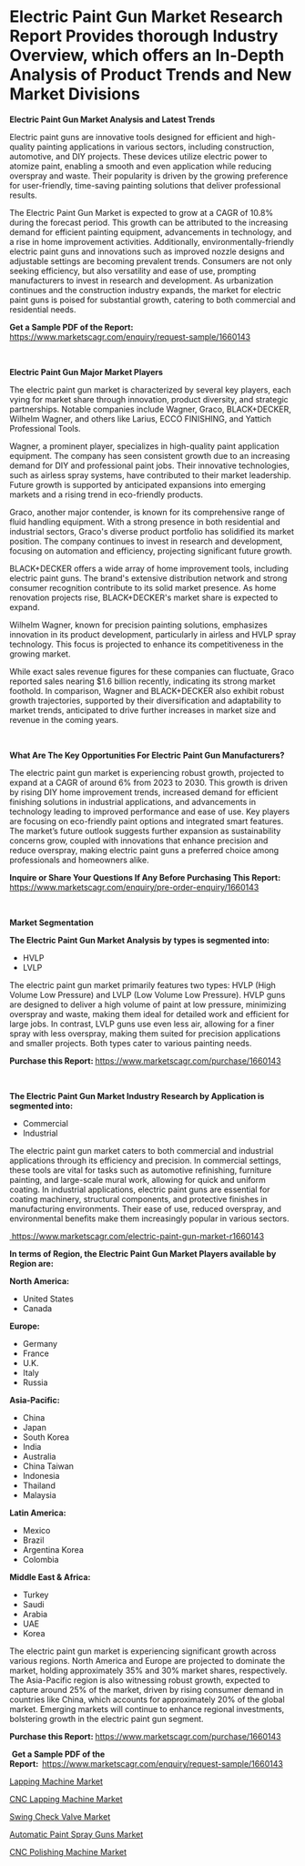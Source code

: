 <p><h1>Electric Paint Gun Market Research Report Provides thorough Industry Overview, which offers an In-Depth Analysis of Product Trends and New Market Divisions</h1></p><p><strong>Electric Paint Gun Market Analysis and Latest Trends</strong></p>
<p><p>Electric paint guns are innovative tools designed for efficient and high-quality painting applications in various sectors, including construction, automotive, and DIY projects. These devices utilize electric power to atomize paint, enabling a smooth and even application while reducing overspray and waste. Their popularity is driven by the growing preference for user-friendly, time-saving painting solutions that deliver professional results.</p><p>The Electric Paint Gun Market is expected to grow at a CAGR of 10.8% during the forecast period. This growth can be attributed to the increasing demand for efficient painting equipment, advancements in technology, and a rise in home improvement activities. Additionally, environmentally-friendly electric paint guns and innovations such as improved nozzle designs and adjustable settings are becoming prevalent trends. Consumers are not only seeking efficiency, but also versatility and ease of use, prompting manufacturers to invest in research and development. As urbanization continues and the construction industry expands, the market for electric paint guns is poised for substantial growth, catering to both commercial and residential needs.</p></p>
<p><strong>Get a Sample PDF of the Report:&nbsp;</strong> <a href="https://www.marketscagr.com/enquiry/request-sample/1660143?utm_campaign=2194&utm_medium=2&utm_source=Github&utm_content=ia&utm_term=10042025&utm_id=electric-paint-gun">https://www.marketscagr.com/enquiry/request-sample/1660143</a></p>
<p>&nbsp;</p>
<p><strong>Electric Paint Gun Major Market Players</strong></p>
<p><p>The electric paint gun market is characterized by several key players, each vying for market share through innovation, product diversity, and strategic partnerships. Notable companies include Wagner, Graco, BLACK+DECKER, Wilhelm Wagner, and others like Larius, ECCO FINISHING, and Yattich Professional Tools.</p><p>Wagner, a prominent player, specializes in high-quality paint application equipment. The company has seen consistent growth due to an increasing demand for DIY and professional paint jobs. Their innovative technologies, such as airless spray systems, have contributed to their market leadership. Future growth is supported by anticipated expansions into emerging markets and a rising trend in eco-friendly products.</p><p>Graco, another major contender, is known for its comprehensive range of fluid handling equipment. With a strong presence in both residential and industrial sectors, Graco's diverse product portfolio has solidified its market position. The company continues to invest in research and development, focusing on automation and efficiency, projecting significant future growth.</p><p>BLACK+DECKER offers a wide array of home improvement tools, including electric paint guns. The brand's extensive distribution network and strong consumer recognition contribute to its solid market presence. As home renovation projects rise, BLACK+DECKER's market share is expected to expand.</p><p>Wilhelm Wagner, known for precision painting solutions, emphasizes innovation in its product development, particularly in airless and HVLP spray technology. This focus is projected to enhance its competitiveness in the growing market.</p><p>While exact sales revenue figures for these companies can fluctuate, Graco reported sales nearing $1.6 billion recently, indicating its strong market foothold. In comparison, Wagner and BLACK+DECKER also exhibit robust growth trajectories, supported by their diversification and adaptability to market trends, anticipated to drive further increases in market size and revenue in the coming years.</p></p>
<p>&nbsp;</p>
<p><strong>What Are The Key Opportunities For Electric Paint Gun Manufacturers?</strong></p>
<p><p>The electric paint gun market is experiencing robust growth, projected to expand at a CAGR of around 6% from 2023 to 2030. This growth is driven by rising DIY home improvement trends, increased demand for efficient finishing solutions in industrial applications, and advancements in technology leading to improved performance and ease of use. Key players are focusing on eco-friendly paint options and integrated smart features. The market’s future outlook suggests further expansion as sustainability concerns grow, coupled with innovations that enhance precision and reduce overspray, making electric paint guns a preferred choice among professionals and homeowners alike.</p></p>
<p><strong>Inquire or Share Your Questions If Any Before Purchasing This Report:</strong> <a href="https://www.marketscagr.com/enquiry/pre-order-enquiry/1660143?utm_campaign=2194&utm_medium=2&utm_source=Github&utm_content=ia&utm_term=10042025&utm_id=electric-paint-gun">https://www.marketscagr.com/enquiry/pre-order-enquiry/1660143</a></p>
<p>&nbsp;</p>
<p><strong>Market Segmentation</strong></p>
<p><strong>The Electric Paint Gun Market Analysis by types is segmented into:</strong></p>
<p><ul><li>HVLP</li><li>LVLP</li></ul></p>
<p><p>The electric paint gun market primarily features two types: HVLP (High Volume Low Pressure) and LVLP (Low Volume Low Pressure). HVLP guns are designed to deliver a high volume of paint at low pressure, minimizing overspray and waste, making them ideal for detailed work and efficient for large jobs. In contrast, LVLP guns use even less air, allowing for a finer spray with less overspray, making them suited for precision applications and smaller projects. Both types cater to various painting needs.</p></p>
<p><strong>Purchase this Report:&nbsp;</strong><a href="https://www.marketscagr.com/purchase/1660143?utm_campaign=2194&utm_medium=2&utm_source=Github&utm_content=ia&utm_term=10042025&utm_id=electric-paint-gun">https://www.marketscagr.com/purchase/1660143</a></p>
<p>&nbsp;</p>
<p><strong>The Electric Paint Gun Market Industry Research by Application is segmented into:</strong></p>
<p><ul><li>Commercial</li><li>Industrial</li></ul></p>
<p><p>The electric paint gun market caters to both commercial and industrial applications through its efficiency and precision. In commercial settings, these tools are vital for tasks such as automotive refinishing, furniture painting, and large-scale mural work, allowing for quick and uniform coating. In industrial applications, electric paint guns are essential for coating machinery, structural components, and protective finishes in manufacturing environments. Their ease of use, reduced overspray, and environmental benefits make them increasingly popular in various sectors.</p></p>
<p><a href="https://www.marketscagr.com/electric-paint-gun-market-r1660143?utm_campaign=2194&utm_medium=2&utm_source=Github&utm_content=ia&utm_term=10042025&utm_id=electric-paint-gun">&nbsp;https://www.marketscagr.com/electric-paint-gun-market-r1660143</a></p>
<p><strong>In terms of Region, the Electric Paint Gun Market Players available by Region are:</strong></p>
<p>
    <p> <strong> North America: </strong>
        <ul>
            <li>United States</li>
            <li>Canada</li>
        </ul>
        </p> 
    <p> <strong> Europe: </strong>
        <ul>
            <li>Germany</li>
            <li>France</li>
            <li>U.K.</li>
            <li>Italy</li>
            <li>Russia</li>
        </ul>
        </p> 
    <p> <strong> Asia-Pacific: </strong>
        <ul>
            <li>China</li>
            <li>Japan</li>
            <li>South Korea</li>
            <li>India</li>
            <li>Australia</li>
            <li>China Taiwan</li>
            <li>Indonesia</li>
            <li>Thailand</li>
            <li>Malaysia</li>
        </ul>
        </p> 
    <p> <strong> Latin America: </strong>
        <ul>
            <li>Mexico</li>
            <li>Brazil</li>
            <li>Argentina Korea</li>
            <li>Colombia</li>
        </ul>
        </p> 
    <p> <strong> Middle East & Africa: </strong>
        <ul>
            <li>Turkey</li>
            <li>Saudi</li>
            <li>Arabia</li>
            <li>UAE</li>
            <li>Korea</li>
        </ul>
    </p>
    </p>
<p><p>The electric paint gun market is experiencing significant growth across various regions. North America and Europe are projected to dominate the market, holding approximately 35% and 30% market shares, respectively. The Asia-Pacific region is also witnessing robust growth, expected to capture around 25% of the market, driven by rising consumer demand in countries like China, which accounts for approximately 20% of the global market. Emerging markets will continue to enhance regional investments, bolstering growth in the electric paint gun segment.</p></p>
<p><strong>Purchase this Report: </strong><a href="https://www.marketscagr.com/purchase/1660143?utm_campaign=2194&utm_medium=2&utm_source=Github&utm_content=ia&utm_term=10042025&utm_id=electric-paint-gun">https://www.marketscagr.com/purchase/1660143</a></p>
<p>&nbsp;<strong>Get a Sample PDF of the Report:&nbsp;&nbsp;</strong><a href="https://www.marketscagr.com/enquiry/request-sample/1660143?utm_campaign=2194&utm_medium=2&utm_source=Github&utm_content=ia&utm_term=10042025&utm_id=electric-paint-gun">https://www.marketscagr.com/enquiry/request-sample/1660143</a></p>
<p><strong></strong></p>
<p><p><a href="https://github.com/kukolkasimo5/Market-Research-Report-List-1/blob/main/lapping-machine-market.md?utm_campaign=2194&utm_medium=2&utm_source=Github&utm_content=ia&utm_term=10042025&utm_id=electric-paint-gun">Lapping Machine Market</a></p><p><a href="https://github.com/naingbiner7i/Market-Research-Report-List-1/blob/main/cnc-lapping-machine-market.md?utm_campaign=2194&utm_medium=2&utm_source=Github&utm_content=ia&utm_term=10042025&utm_id=electric-paint-gun">CNC Lapping Machine Market</a></p><p><a href="https://github.com/siwerhommer97/Market-Research-Report-List-1/blob/main/swing-check-valve-market.md?utm_campaign=2194&utm_medium=2&utm_source=Github&utm_content=ia&utm_term=10042025&utm_id=electric-paint-gun">Swing Check Valve Market</a></p><p><a href="https://github.com/baatetoshda/Market-Research-Report-List-1/blob/main/automatic-paint-spray-guns-market.md?utm_campaign=2194&utm_medium=2&utm_source=Github&utm_content=ia&utm_term=10042025&utm_id=electric-paint-gun">Automatic Paint Spray Guns Market</a></p><p><a href="https://github.com/beyeagamizjp/Market-Research-Report-List-1/blob/main/cnc-polishing-machine-market.md?utm_campaign=2194&utm_medium=2&utm_source=Github&utm_content=ia&utm_term=10042025&utm_id=electric-paint-gun">CNC Polishing Machine Market</a></p></p>